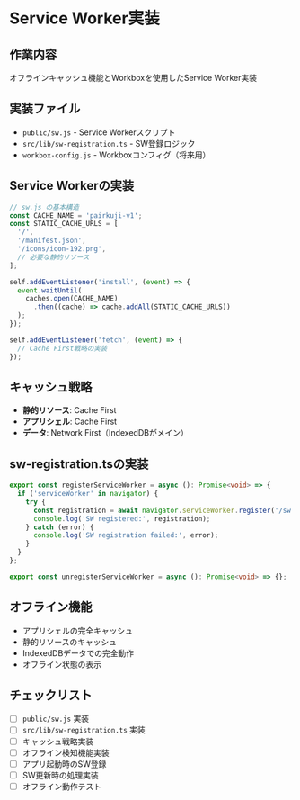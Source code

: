 # Service Worker実装

## 作業内容
オフラインキャッシュ機能とWorkboxを使用したService Worker実装

## 実装ファイル
- `public/sw.js` - Service Workerスクリプト
- `src/lib/sw-registration.ts` - SW登録ロジック
- `workbox-config.js` - Workboxコンフィグ（将来用）

## Service Workerの実装
```javascript
// sw.js の基本構造
const CACHE_NAME = 'pairkuji-v1';
const STATIC_CACHE_URLS = [
  '/',
  '/manifest.json',
  '/icons/icon-192.png',
  // 必要な静的リソース
];

self.addEventListener('install', (event) => {
  event.waitUntil(
    caches.open(CACHE_NAME)
      .then((cache) => cache.addAll(STATIC_CACHE_URLS))
  );
});

self.addEventListener('fetch', (event) => {
  // Cache First戦略の実装
});
```

## キャッシュ戦略
- **静的リソース**: Cache First
- **アプリシェル**: Cache First
- **データ**: Network First（IndexedDBがメイン）

## sw-registration.tsの実装
```typescript
export const registerServiceWorker = async (): Promise<void> => {
  if ('serviceWorker' in navigator) {
    try {
      const registration = await navigator.serviceWorker.register('/sw.js');
      console.log('SW registered:', registration);
    } catch (error) {
      console.log('SW registration failed:', error);
    }
  }
};

export const unregisterServiceWorker = async (): Promise<void> => {};
```

## オフライン機能
- アプリシェルの完全キャッシュ
- 静的リソースのキャッシュ
- IndexedDBデータでの完全動作
- オフライン状態の表示

## チェックリスト
- [ ] `public/sw.js` 実装
- [ ] `src/lib/sw-registration.ts` 実装
- [ ] キャッシュ戦略実装
- [ ] オフライン検知機能実装
- [ ] アプリ起動時のSW登録
- [ ] SW更新時の処理実装
- [ ] オフライン動作テスト